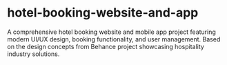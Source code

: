 # hotel-booking-website-and-app
A comprehensive hotel booking website and mobile app project featuring modern UI/UX design, booking functionality, and user management. Based on the design concepts from Behance project showcasing hospitality industry solutions.
